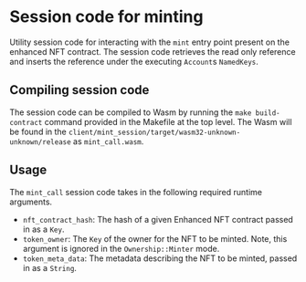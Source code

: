 # Session code for minting

Utility session code for interacting with the `mint` entry point present on the enhanced NFT contract. The session code retrieves
the read only reference and inserts the reference under the executing `Account`s `NamedKeys`.

## Compiling session code

The session code can be compiled to Wasm by running the `make build-contract` command provided in the Makefile at the top level.
The Wasm will be found in the `client/mint_session/target/wasm32-unknown-unknown/release` as `mint_call.wasm`.

## Usage

The `mint_call` session code takes in the following required runtime arguments.

* `nft_contract_hash`: The hash of a given Enhanced NFT contract passed in as a `Key`.
* `token_owner`: The `Key` of the owner for the NFT to be minted. Note, this argument is ignored in the `Ownership::Minter` mode.
* `token_meta_data`: The metadata describing the NFT to be minted, passed in as a `String`.
